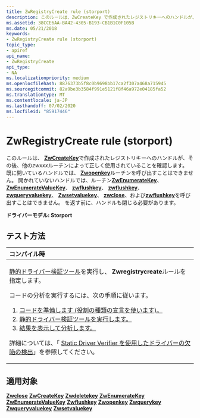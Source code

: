 ```yaml
---
title: ZwRegistryCreate rule (storport)
description: このルールは、ZwCreateKey で作成されたレジストリキーへのハンドルが、その後、他の ZwXxx ルーチンによって正しく使用されていることを確認します。
ms.assetid: 38CCE6AA-BA42-4305-B193-CB1B1C0F105B
ms.date: 05/21/2018
keywords:
- ZwRegistryCreate rule (storport)
topic_type:
- apiref
api_name:
- ZwRegistryCreate
api_type:
- NA
ms.localizationpriority: medium
ms.openlocfilehash: 8876373b5f8c0b9698bb17ca2f307a468a715945
ms.sourcegitcommit: 82a9be3b3584f991e5121f8f46a972e04185fa52
ms.translationtype: MT
ms.contentlocale: ja-JP
ms.lasthandoff: 07/02/2020
ms.locfileid: "85917446"
---
```

# <a name="zwregistrycreate-rule-storport"></a>ZwRegistryCreate rule (storport)


このルールは、 [**ZwCreateKey**](https://docs.microsoft.com/windows-hardware/drivers/ddi/wdm/nf-wdm-zwcreatekey)で作成されたレジストリキーへのハンドルが、その後、他の*zwxxx*ルーチンによって正しく使用されていることを確認します。 既に開いているハンドルでは、 [**Zwopenkey**](https://docs.microsoft.com/windows-hardware/drivers/ddi/wdm/nf-wdm-zwopenkey)ルーチンを呼び出すことはできません。 開かれていないハンドルでは、ルーチン[**ZwEnumerateKey**](https://docs.microsoft.com/windows-hardware/drivers/ddi/wdm/nf-wdm-zwenumeratekey)、 [**ZwEnumerateValueKey**](https://docs.microsoft.com/windows-hardware/drivers/ddi/wdm/nf-wdm-zwenumeratevaluekey)、 [**zwflushkey**](https://docs.microsoft.com/windows-hardware/drivers/ddi/wdm/nf-wdm-zwflushkey)、 [**zwflushkey**](https://docs.microsoft.com/windows-hardware/drivers/ddi/wdm/nf-wdm-zwquerykey)、 [**zwqueryvaluekey**](https://docs.microsoft.com/windows-hardware/drivers/ddi/wdm/nf-wdm-zwqueryvaluekey)、 [**Zwsetvaluekey**](https://docs.microsoft.com/windows-hardware/drivers/ddi/wdm/nf-wdm-zwsetvaluekey)、 [**zwclose**](https://docs.microsoft.com/windows-hardware/drivers/ddi/ntifs/nf-ntifs-ntclose)、および[**zwflushkey**](https://docs.microsoft.com/windows-hardware/drivers/ddi/wdm/nf-wdm-zwdeletekey)を呼び出すことはできません。 を返す前に、ハンドルも閉じる必要があります。

**ドライバーモデル: Storport**

<a name="how-to-test"></a>テスト方法
-----------

<table>
<colgroup>
<col width="100%" />
</colgroup>
<thead>
<tr class="header">
<th align="left">コンパイル時</th>
</tr>
</thead>
<tbody>
<tr class="odd">
<td align="left"><p><a href="https://docs.microsoft.com/windows-hardware/drivers/devtest/static-driver-verifier" data-raw-source="[Static Driver Verifier](https://docs.microsoft.com/windows-hardware/drivers/devtest/static-driver-verifier)">静的ドライバー検証ツール</a>を実行し、 <strong>Zwregistrycreate</strong>ルールを指定します。</p>
コードの分析を実行するには、次の手順に従います。
<ol>
<li><a href="https://docs.microsoft.com/windows-hardware/drivers/devtest/using-static-driver-verifier-to-find-defects-in-drivers#preparing-your-source-code" data-raw-source="[Prepare your code (use role type declarations).](https://docs.microsoft.com/windows-hardware/drivers/devtest/using-static-driver-verifier-to-find-defects-in-drivers#preparing-your-source-code)">コードを準備します (役割の種類の宣言を使います)。</a></li>
<li><a href="https://docs.microsoft.com/windows-hardware/drivers/devtest/using-static-driver-verifier-to-find-defects-in-drivers#running-static-driver-verifier" data-raw-source="[Run Static Driver Verifier.](https://docs.microsoft.com/windows-hardware/drivers/devtest/using-static-driver-verifier-to-find-defects-in-drivers#running-static-driver-verifier)">静的ドライバー検証ツールを実行します。</a></li>
<li><a href="https://docs.microsoft.com/windows-hardware/drivers/devtest/using-static-driver-verifier-to-find-defects-in-drivers#viewing-and-analyzing-the-results" data-raw-source="[View and analyze the results.](https://docs.microsoft.com/windows-hardware/drivers/devtest/using-static-driver-verifier-to-find-defects-in-drivers#viewing-and-analyzing-the-results)">結果を表示して分析します。</a></li>
</ol>
<p>詳細については、「 <a href="https://docs.microsoft.com/windows-hardware/drivers/devtest/using-static-driver-verifier-to-find-defects-in-drivers" data-raw-source="[Using Static Driver Verifier to Find Defects in Drivers](https://docs.microsoft.com/windows-hardware/drivers/devtest/using-static-driver-verifier-to-find-defects-in-drivers)">Static Driver Verifier を使用したドライバーの欠陥の検出</a>」を参照してください。</p></td>
</tr>
</tbody>
</table>

<a name="applies-to"></a>適用対象
----------

[**Zwclose**](https://docs.microsoft.com/windows-hardware/drivers/ddi/ntifs/nf-ntifs-ntclose) 
[**ZwCreateKey**](https://docs.microsoft.com/windows-hardware/drivers/ddi/wdm/nf-wdm-zwcreatekey) 
[**Zwdeletekey**](https://docs.microsoft.com/windows-hardware/drivers/ddi/wdm/nf-wdm-zwdeletekey) 
[**ZwEnumerateKey**](https://docs.microsoft.com/windows-hardware/drivers/ddi/wdm/nf-wdm-zwenumeratekey) 
[**ZwEnumerateValueKey**](https://docs.microsoft.com/windows-hardware/drivers/ddi/wdm/nf-wdm-zwenumeratevaluekey) 
[**Zwflushkey**](https://docs.microsoft.com/windows-hardware/drivers/ddi/wdm/nf-wdm-zwflushkey) 
[**Zwopenkey**](https://docs.microsoft.com/windows-hardware/drivers/ddi/wdm/nf-wdm-zwopenkey) 
[**Zwquerykey**](https://docs.microsoft.com/windows-hardware/drivers/ddi/wdm/nf-wdm-zwquerykey) 
[**Zwqueryvaluekey**](https://docs.microsoft.com/windows-hardware/drivers/ddi/wdm/nf-wdm-zwqueryvaluekey) 
[**Zwsetvaluekey**](https://docs.microsoft.com/windows-hardware/drivers/ddi/wdm/nf-wdm-zwsetvaluekey)
 

 





